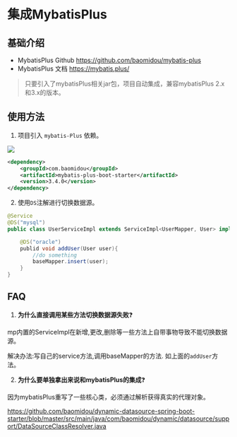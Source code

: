 # 集成MybatisPlus

## 基础介绍

- MybatisPlus Github <https://github.com/baomidou/mybatis-plus>
- MybatisPlus 文档 <https://mybatis.plus/>

> 只要引入了mybatisPlus相关jar包，项目自动集成，兼容mybatisPlus 2.x和3.x的版本。

## 使用方法

1. 项目引入 `mybatis-Plus` 依赖。
<a href="http://mvnrepository.com/artifact/com.baomidou/mybatis-plus" target="_blank">
<img src="https://img.shields.io/maven-central/v/com.baomidou/mybatis-plus.svg" ></a>

```xml
<dependency>
    <groupId>com.baomidou</groupId>
    <artifactId>mybatis-plus-boot-starter</artifactId>
    <version>3.4.0</version>
</dependency>
```

2. 使用`DS`注解进行切换数据源。

```java
@Service
@DS("mysql")
public class UserServiceImpl extends ServiceImpl<UserMapper, User> implements UserService {

    @DS("oracle")
    publid void addUser(User user){
        //do something
        baseMapper.insert(user);
    }
}
```

## FAQ

1. **为什么直接调用某些方法切换数据源失败**:question:

mp内置的ServiceImpl在新增,更改,删除等一些方法上自带事物导致不能切换数据源。

解决办法:写自己的service方法,调用baseMapper的方法. 如上面的`addUser`方法。

2. **为什么要单独拿出来说和mybatisPlus的集成**:question:

因为mybatisPlus重写了一些核心类，必须通过解析获得真实的代理对象。

<https://github.com/baomidou/dynamic-datasource-spring-boot-starter/blob/master/src/main/java/com/baomidou/dynamic/datasource/support/DataSourceClassResolver.java>
